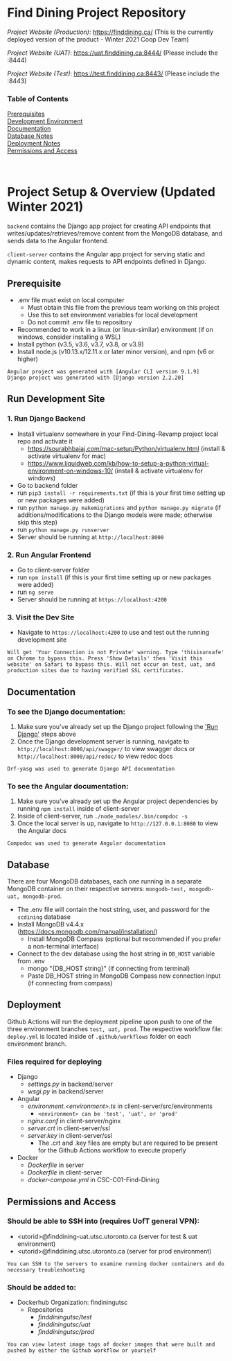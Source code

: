 # Find Dining Project Repository

*Project Website (Production)*: https://finddining.ca/ (This is the currently deployed version of the product - Winter 2021 Coop Dev Team)

*Project Website (UAT)*: https://uat.finddining.ca:8444/ (Please include the :8444)

*Project Website (Test)*: https://test.finddining.ca:8443/ (Please include the :8443)

### Table of Contents
[Prerequisites](#prerequisite)  
[Development Environment](#run-development-site)  
[Documentation](#documentation)  
[Database Notes](#database)  
[Deployment Notes](#deployment)  
[Permissions and Access](#permissions-and-access)  

<br/>

# Project Setup & Overview (Updated Winter 2021)
``` backend ``` contains the Django app project for creating API endpoints that writes/updates/retrieves/remove content from the MongoDB database, and sends data to the Angular frontend.

``` client-server ``` contains the Angular app project for serving static and dynamic content, makes requests to API endpoints defined in Django.

## Prerequisite
- .env file must exist on local computer
    - Must obtain this file from the previous team working on this project
    - Use this to set environment variables for local development
    - Do not commit .env file to repository
- Recommended to work in a linux (or linux-similar) environment (if on windows, consider installing a WSL)
- Install python (v3.5, v3.6, v3.7, v3.8, or v3.9)
- Install node.js (v10.13.x/12.11.x or later minor version), and npm (v6 or higher)

``` 
Angular project was generated with [Angular CLI version 9.1.9]
Django project was generated with [Django version 2.2.20]
```

## Run Development Site
### 1. Run Django Backend
- Install virtualenv somewhere in your Find-Dining-Revamp project local repo and activate it
    - https://sourabhbajaj.com/mac-setup/Python/virtualenv.html (install & activate virtualenv for mac)
    - https://www.liquidweb.com/kb/how-to-setup-a-python-virtual-environment-on-windows-10/ (install & activate virtualenv for windows)
- Go to backend folder
- run ``` pip3 install -r requirements.txt ``` (if this is your first time setting up or new packages were added)
- run ``` python manage.py makemigrations ``` and ``` python manage.py migrate ``` (if additions/modifications to the Django models were made; otherwise skip this step)
- run ``` python manage.py runserver ```
- Server should be running at ``` http://localhost:8000 ```

### 2. Run Angular Frontend
- Go to client-server folder
- run ``` npm install ``` (if this is your first time setting up or new packages were added)
- run ``` ng serve ```
- Server should be running at ``` https://localhost:4200 ```

### 3. Visit the Dev Site
- Navigate to ``` https://localhost:4200 ``` to use and test out the running development site

```
Will get 'Your Connection is not Private' warning. Type 'thisisunsafe' on Chrome to bypass this. Press 'Show Details' then 'Visit this website' on Safari to bypass this. Will not occur on test, uat, and production sites due to having verified SSL certificates.
```

## Documentation
### To see the Django documentation:
1. Make sure you've already set up the Django project following the ['Run Django'](#1.-run-django-backend) steps above
2. Once the Django development server is running, navigate to ``` http://localhost:8000/api/swagger/ ``` to view swagger docs or ``` http://localhost:8000/api/redoc/ ``` to view redoc docs

```
Drf-yasg was used to generate Django API documentation
```

### To see the Angular documentation:
1. Make sure you've already set up the Angular project dependencies by running ``` npm install ``` inside of client-server
2. Inside of client-server, run ``` ./node_modules/.bin/compdoc -s ```
3. Once the local server is up, navigate to ``` http://127.0.0.1:8080 ``` to view the Angular docs

```
Compodoc was used to generate Angular documentation
```

## Database
There are four MongoDB databases, each one running in a separate MongoDB container on their respective servers: ``` mongodb-test, mongodb-uat, mongodb-prod ```.

- The .env file will contain the host string, user, and password for the ``` scdining ``` database
- Install MongoDB v4.4.x (https://docs.mongodb.com/manual/installation/)
    - Install MongoDB Compass (optional but recommended if you prefer a non-terminal interface)
- Connect to the dev database using the host string in ``` DB_HOST ``` variable from .env
    - mongo "{DB_HOST string}" (if connecting from terminal)
    - Paste DB_HOST string in MongoDB Compass new connection input (if connecting from compass)

## Deployment
Github Actions will run the deployment pipeline upon push to one of the three environment branches ``` test, uat, prod ```. The respective workflow file: ``` deploy.yml ``` is located inside of ``` .github/workflows ``` folder on each environment branch.
  
### Files required for deploying
- Django
  - _settings.py_ in backend/server
  - _wsgi.py_ in backend/server
- Angular
  - _environment.\<environment>.ts_ in client-server/src/environments
    - ``` <environment> can be 'test', 'uat', or 'prod' ```
  - _nginx.conf_ in client-server/nginx
  - _server.crt_ in client-server/ssl
  - _server.key_ in client-server/ssl
    - The .crt and .key files are empty but are required to be present for the Github Actions workflow to execute properly
- Docker
  - _Dockerfile_ in server
  - _Dockerfile_ in client-server
  - _docker-compose.yml_ in CSC-C01-Find-Dining

## Permissions and Access
### Should be able to SSH into (requires UofT general VPN):
- \<utorid>@finddining-uat.utsc.utoronto.ca (server for test & uat environment)
- \<utorid>@finddining.utsc.utoronto.ca (server for prod environment)

```
You can SSH to the servers to examine running docker containers and do necessary troubleshooting
```

### Should be added to:
- Dockerhub Organization: findiningutsc
  - Repositories
    - _finddiningutsc/test_
    - _finddiningutsc/uat_
    - _finddiningutsc/prod_

```
You can view latest image tags of docker images that were built and pushed by either the Github workflow or yourself
```